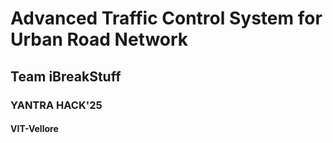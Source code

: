 # Advanced Traffic Control System for Urban Road Network

## Team iBreakStuff

### YANTRA HACK'25

#### VIT-Vellore
